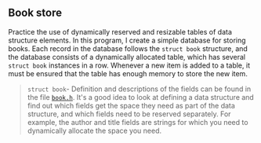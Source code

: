<!-- Book -->
## Book store

Practice the use of dynamically reserved and resizable tables of data structure elements. In this program, I create a simple database for storing books. Each record in the database follows the ```struct book``` structure, and the database consists of a dynamically allocated table, which has several ```struct book``` instances in a row. Whenever a new item is added to a table, it must be ensured that the table has enough memory to store the new item.

>```struct book```- Definition and descriptions of the fields can be found in the file [``book.h``](src/data-structures/book-store/book.h). It's a good idea to look at defining a data structure and find out which fields get the space they need as part of the data structure, and which fields need to be reserved separately. For example, the author and title fields are strings for which you need to dynamically allocate the space you need.